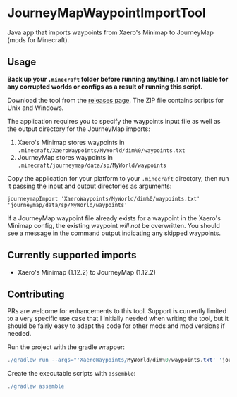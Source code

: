 # JourneyMapWaypointImportTool
Java app that imports waypoints from Xaero's Minimap to JourneyMap (mods for Minecraft).

## Usage
**Back up your `.minecraft` folder before running anything. I am not liable for any corrupted worlds or configs as a result of running this script.**

Download the tool from the [releases page](https://github.com/damien5314/JourneyMapWaypointImportTool/releases). The ZIP file contains scripts for Unix and Windows.

The application requires you to specify the waypoints input file as well as the output directory for the JourneyMap imports:
1. Xaero's Minimap stores waypoints in `.minecraft/XaeroWaypoints/MyWorld/dim%0/waypoints.txt`
1. JourneyMap stores waypoints in `.minecraft/journeymap/data/sp/MyWorld/waypoints`

Copy the application for your platform to your `.minecraft` directory, then run it passing the input and output directories as arguments:

```shell
journeymapImport 'XaeroWaypoints/MyWorld/dim%0/waypoints.txt' 'journeymap/data/sp/MyWorld/waypoints'
```

If a JourneyMap waypoint file already exists for a waypoint in the Xaero's Minimap config, the existing waypoint _will not_ be overwritten. You should see a message in the command output indicating any skipped waypoints.

## Currently supported imports
- Xaero's Minimap (1.12.2) to JourneyMap (1.12.2)

## Contributing
PRs are welcome for enhancements to this tool. Support is currently limited to a very specific use case that I initially needed when writing the tool, but it should be fairly easy to adapt the code for other mods and mod versions if needed.

Run the project with the gradle wrapper:

```gradle
./gradlew run --args="'XaeroWaypoints/MyWorld/dim%0/waypoints.txt' 'journeymap/data/sp/MyWorld/waypoints'"
```

Create the executable scripts with `assemble`:

```gradle
./gradlew assemble
```
